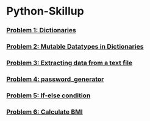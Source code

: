 # Python-Skillup

### [Problem 1: Dictionaries](https://github.com/ChirantanSoni28/Python-Skillup/tree/master/Problem%201)
### [Problem 2: Mutable Datatypes in Dictionaries](https://github.com/ChirantanSoni28/Python-Skillup/tree/master/Problem%202)
### [Problem 3: Extracting data from a text file](https://github.com/ChirantanSoni28/Python-Skillup/tree/master/Problem%203)
### [Problem 4: password_generator](https://github.com/ChirantanSoni28/Python-Skillup/tree/master/Problem%204)
### [Problem 5: If-else condition](https://github.com/ChirantanSoni28/Python-Skillup/tree/master/problem%205)
### [Problem 6: Calculate BMI](https://github.com/ChirantanSoni28/Python-Skillup/tree/master/Problem%206)

